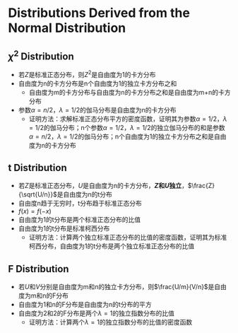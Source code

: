 # Distributions Derived from the Normal Distribution

## $\chi^2$ Distribution

- 若$Z$是标准正态分布，则$Z^2$是自由度为1的卡方分布
- 自由度为n的卡方分布是n个自由度为1的独立卡方分布之和
  - 自由度为m的卡方分布与自由度为n的卡方分布之和是自由度为m+n的卡方分布
- 参数$\alpha=n/2$，$\lambda=1/2$的伽马分布是自由度为n的卡方分布
  - 证明方法：求解标准正态分布平方的密度函数，证明其为参数$\alpha=1/2$，$\lambda=1/2$的伽马分布；n个参数$\alpha=1/2$，$\lambda=1/2$的独立伽马分布的和是参数$\alpha=n/2$，$\lambda=1/2$的伽马分布；n个自由度为1的独立卡方分布之和是自由度为n的卡方分布



## t Distribution

- 若$Z$是标准正态分布，$U$是自由度为n的卡方分布，**$Z$和$U$独立**，$\frac{Z}{\sqrt{U/n}}$是自由度为n的t分布
- 自由度n趋于无穷时，t分布趋于标准正态分布
- $f(x)=f(-x)$
- 自由度为1的t分布是两个标准正态分布的比值
- 自由度为1的t分布是标准柯西分布
  - 证明方法：计算两个独立标准正态分布的比值的密度函数，证明其为标准柯西分布，自由度为1的t分布是两个独立标准正态分布的比值



## F Distribution

- 若$U$和$V$分别是自由度为m和n的独立卡方分布，则$\frac{U/m}{V/n}$是自由度为m和n的F分布
- 自由度为1和n的F分布是自由度为n的t分布的平方
- 自由度为2和2的F分布是两个$\lambda=1$的独立指数分布的比值
  - 证明方法：计算两个$\lambda=1$的独立指数分布的比值的密度函数